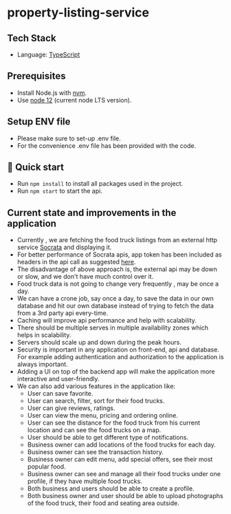 # property-listing-service

## Tech Stack

- Language: [TypeScript](https://www.typescriptlang.org/)

## Prerequisites

- Install Node.js with [nvm](https://github.com/creationix/nvm).
- Use [node 12](https://nodejs.org/en/about/releases/) (current node LTS version).

## Setup ENV file
- Please make sure to set-up .env file.
- For the convenience .env file has been provided with the code. 

## 🚀 Quick start

- Run `npm install` to install all packages used in the project.
- Run `npm start` to start the api.

## Current state and improvements in the application

-  Currently , we are fetching the food truck listings from an external http service [Socrata](https://dev.socrata.com/foundry/data.sfgov.org/jjew-r69b) and displaying it.
-  For better performance of Socrata apis, app token has been included as headers in the api call as suggested [here](https://dev.socrata.com/docs/app-tokens.html).
-  The disadvantage of above approach is, the external api may be down or slow, and we don't have much control over it.  
-  Food truck data is not going to change very frequently , may be once a day.
-  We can have a crone job, say once a day, to save the data in our own database  and hit our own database instead of trying to fetch the data from a 3rd party api every-time. 
-  Caching will improve api performance and help with scalability.
-  There should be multiple serves in multiple availability zones which helps in scalability.
-  Servers should scale up and down during the peak hours.
-  Security is important in any application on front-end, api and database. For example adding authentication and authorization to the application is always important.
-  Adding a UI on top of the backend app will make the application more interactive and user-friendly.
-  We can also add various features in the application like:
    - User can save favorite. 
    - User can search, filter, sort for their food trucks. 
    - User can give reviews, ratings.
    - User can view the menu, pricing and ordering online.
    - User can see the distance for the food truck from his current location and can see the food trucks on a map. 
    - User should be able to get different type of notifications.
    - Business owner can add locations of the food trucks for each day.
    - Business owner can see the transaction history.         
    - Business owner can edit menu, add special offers, see their most popular food.
    - Business owner can see and manage all their food trucks under one profile, if they have multiple food trucks.
    - Both business and users should be able to create a profile.
    - Both business owner and user should be able to upload photographs of the food truck, their food and seating area outside.
